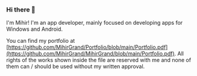 ### Hi there 👋

I'm Mihir! I'm an app developer, mainly focused on developing apps for Windows and Android.

You can find my portfolio at [https://github.com/MihirGrand/Portfolio/blob/main/Portfolio.pdf](https://github.com/MihirGrand/MihirGrand/blob/main/Portfolio.pdf). All rights of the works shown inside the file are reserved with me and none of them can / should be used without my written approval.

<!--
**MihirGit1/MihirGit1** is a ✨ _special_ ✨ repository because its `README.md` (this file) appears on your GitHub profile.

Here are some ideas to get you started:

- 🔭 I’m currently working on ...
- 🌱 I’m currently learning ...
- 👯 I’m looking to collaborate on ...
- 🤔 I’m looking for help with ...
- 💬 Ask me about ...
- 📫 How to reach me: ...
- 😄 Pronouns: ...
- ⚡ Fun fact: ...
-->
